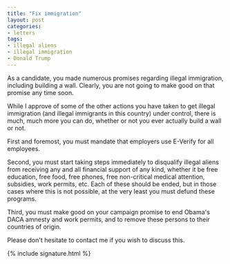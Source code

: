 ```yaml
---
title: "Fix immigration"
layout: post
categories:
- letters
tags:
- illegal aliens
- illegal immigration
- Donald Trump
---
```


As a candidate, you made numerous promises regarding illegal immigration, including building a wall. Clearly, you are not going to make good on that promise any time soon.

While I approve of some of the other actions you have taken to get illegal immigration (and illegal immigrants in this country) under control, there is much, much more you can do, whether or not you ever actually build a wall or not.

First and foremost, you must mandate that employers use E-Verify for all employees.

Second, you must start taking steps immediately to disqualify illegal aliens from receiving any and all financial support of any kind, whether it be free education, free food, free phones, free non-critical medical attention, subsidies, work permits, etc. Each of these should be ended, but in those cases where this is not possible, at the very least you must defund these programs.

Third, you must make good on your campaign promise to end Obama's DACA amnesty and work permits, and to remove these persons to their countries of origin.

Please don't hesitate to contact me if you wish to discuss this.

{% include signature.html %}
